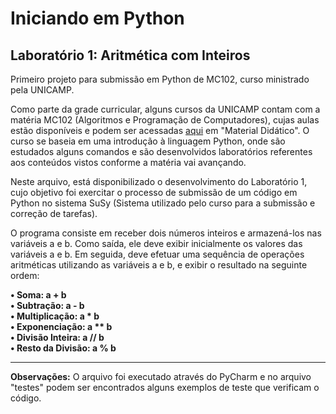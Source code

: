 # Iniciando em Python
## Laboratório 1: Aritmética com Inteiros<br>
Primeiro projeto para submissão em Python de MC102, curso ministrado pela UNICAMP.

Como parte da grade curricular, alguns cursos da UNICAMP contam com a matéria MC102 (Algoritmos e Programação de Computadores), cujas aulas estão disponíveis e podem ser acessadas [aqui](https://ic.unicamp.br/~mc102/) em "Material Didático". O curso se baseia em uma introdução à linguagem Python, onde são estudados alguns comandos e são desenvolvidos laboratórios referentes aos conteúdos vistos conforme a matéria vai avançando. 

Neste arquivo, está disponibilizado o desenvolvimento do Laboratório 1, cujo objetivo foi exercitar o processo de submissão de um código em Python no sistema SuSy (Sistema utilizado pelo curso para a submissão e correção de tarefas). 

O programa consiste em receber dois números inteiros e armazená-los nas variáveis a e b. Como saída, ele deve exibir inicialmente os valores das variáveis a e b. Em seguida, deve efetuar uma sequência de operações aritméticas utilizando as variáveis a e b, e exibir o resultado na seguinte ordem:

<b>
•	Soma: a + b <br>
•	Subtração: a - b <br>
•	Multiplicação: a * b <br>
•	Exponenciação: a ** b <br>
•	Divisão Inteira: a // b <br>
•	Resto da Divisão: a % b <br> 
</b>

_________________________________________________________________________________________________________________________________________________________________________
**Observações:**
O arquivo foi executado através do PyCharm e no arquivo "testes" podem ser encontrados alguns exemplos de teste que verificam o código.  
